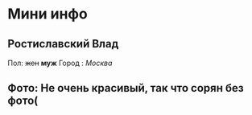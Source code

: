 # Мини инфо
## Ростиславский Влад
Пол: ~~жен~~ **муж**
Город : *Москва* 

## Фото:  Не очень красивый, так что сорян без фото(